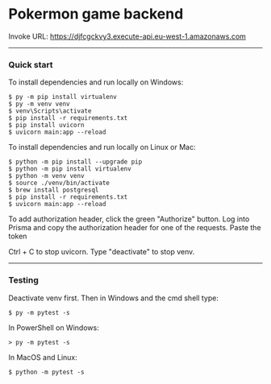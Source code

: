 # Pokermon game backend
Invoke URL: https://djfcgckvy3.execute-api.eu-west-1.amazonaws.com

---
### Quick start
To install dependencies and run locally on Windows:

```
$ py -m pip install virtualenv
$ py -m venv venv
$ venv\Scripts\activate
$ pip install -r requirements.txt
$ pip install uvicorn
$ uvicorn main:app --reload
```

To install dependencies and run locally on Linux or Mac:
```
$ python -m pip install --upgrade pip
$ python -m pip install virtualenv
$ python -m venv venv
$ source ./venv/bin/activate
$ brew install postgresql
$ pip install -r requirements.txt
$ uvicorn main:app --reload
```

To add authorization header, click the green "Authorize" button. Log into Prisma and copy the authorization header for one of the requests. Paste the token

Ctrl + C to stop uvicorn. Type "deactivate" to stop venv.

---
### Testing

Deactivate venv first. Then in Windows and the cmd shell type:
```
$ py -m pytest -s
```

In PowerShell on Windows:
```
> py -m pytest -s
```

In MacOS and Linux: 
```
$ python -m pytest -s
```
